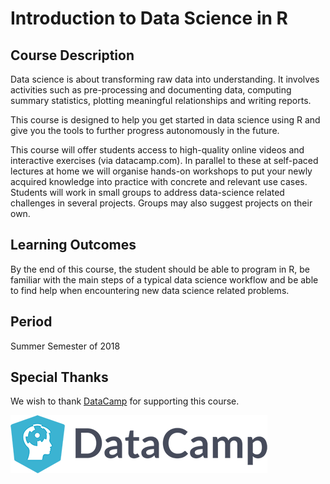# Introduction to Data Science in R 

## Course Description
Data science is about transforming raw data into understanding. It involves activities such as  pre-processing and documenting data, computing summary statistics, plotting meaningful relationships and writing reports. 
 
This course is designed to help you get started in data science using R and give you the tools to further progress autonomously in the future.  
 
This course will offer students access to high-quality online videos and interactive exercises (via datacamp.com). In parallel to these at self-paced lectures at home we will organise hands-on workshops to put your newly acquired knowledge into practice with concrete and relevant use cases. Students will work in small groups to address data-science related challenges in several projects. Groups may also suggest projects on their own. 

## Learning Outcomes
By the end of this course, the student should be able to program in R, be familiar with the main steps of a typical data science workflow and be able to find help when encountering new data science related problems.

## Period

Summer Semester of 2018

## Special Thanks

We wish to thank [DataCamp](https://www.datacamp.com/) for supporting this course.

![DataCamp](https://raw.githubusercontent.com/xcit-lab/teaching/master/DataCamp_Horizontal_RGB.png)
